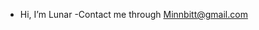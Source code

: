 -  Hi, I’m Lunar
-Contact me through Minnbitt@gmail.com

<!---
Lunar-Sol/Lunar-Sol is a ✨ special ✨ repository because its `README.md` (this file) appears on your GitHub profile.
You can click the Preview link to take a look at your changes.
--->
